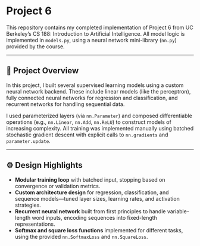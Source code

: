 # Project 6

This repository contains my completed implementation of Project 6 from UC Berkeley’s CS 188: Introduction to Artificial Intelligence. 
All model logic is implemented in `models.py`, using a neural network mini-library (`nn.py`) provided by the course.

---

## 🧠 Project Overview

In this project, I built several supervised learning models using a custom neural network backend. These include linear models (like the perceptron), fully connected neural networks for regression and classification, and recurrent networks for handling sequential data.

I used parameterized layers (via `nn.Parameter`) and composed differentiable operations (e.g., `nn.Linear`, `nn.Add`, `nn.ReLU`) to construct models of increasing complexity. All training was implemented manually using batched stochastic gradient descent with explicit calls to `nn.gradients` and `parameter.update`.

---

## ⚙️ Design Highlights

- **Modular training loop** with batched input, stopping based on convergence or validation metrics.
- **Custom architecture design** for regression, classification, and sequence models—tuned layer sizes, learning rates, and activation strategies.
- **Recurrent neural network** built from first principles to handle variable-length word inputs, encoding sequences into fixed-length representations.
- **Softmax and square loss functions** implemented for different tasks, using the provided `nn.SoftmaxLoss` and `nn.SquareLoss`.
